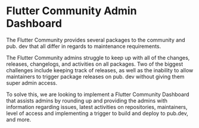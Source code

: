 # Flutter Community Admin Dashboard


The Flutter Community provides several packages to the community and pub. dev that all differ in regards to maintenance requirements.

The Flutter Community admins struggle to keep up with all of the changes, releases, changelogs, and activities on all packages. Two of the biggest challenges include keeping track of releases, as well as the inability to allow maintainers to trigger package releases on pub. dev without giving them super admin access.

To solve this, we are looking to implement a Flutter Community Dashboard that assists admins by rounding up and providing the admins with information regarding issues, latest activities on repositories, maintainers, level of access and implementing a trigger to build and deploy to pub.dev, and more.
